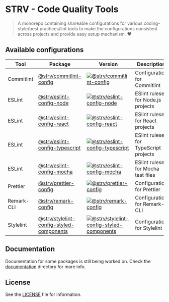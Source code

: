 # STRV - Code Quality Tools

> A monorepo containing shareable configurations for various coding-style/best practices/lint tools to make the configurations consistent across projects and provide easy setup mechanism. ❤️

## Available configurations

|Tool|Package|Version|Description|
|-|-|-|-|
|Commitlint|[@strv/commitlint-config](packages/commitlint-config)|[![@strv/commitlint-config][cl-badge]][cl-npm]|Configuration for Commitlint|
|ESLint|[@strv/eslint-config-node](packages/eslint-config-node)|[![@strv/eslint-config-node][ec-node-badge]][ec-node-npm]|ESlint ruleset for Node.js projects|
|ESLint|[@strv/eslint-config-react](packages/eslint-config-react)|[![@strv/eslint-config-react][ec-react-badge]][ec-react-npm]|ESlint ruleset for React projects|
|ESLint|[@strv/eslint-config-typescript](packages/eslint-config-typescript)|[![@strv/eslint-config-typescript][ec-typescript-badge]][ec-typescript-npm]|ESlint ruleset for TypeScript projects|
|ESLint|[@strv/eslint-config-mocha](packages/eslint-config-mocha)|[![@strv/eslint-config-mocha][ec-mocha-badge]][ec-mocha-npm]|ESlint ruleset for Mocha test files|
|Prettier|[@strv/prettier-config](packages/prettier-config)|[![@strv/prettier-config][pr-badge]][pr-npm]|Configuration for Prettier|
|Remark-CLI|[@strv/remark-config](packages/remark-config)|[![@strv/remark-config][rm-badge]][rm-npm]|Configuration for Remark-CLI|
|Stylelint|[@strv/stylelint-config-styled-components](packages/stylelint-config-styled-components)|[![@strv/stylelint-config-styled-components][sl-badge]][sl-npm]|Configuration for Stylelint|

## Documentation

Documentation for some packages is still being worked on. Check the [documentation](documentation) directory for more info.

## License

See the [LICENSE](LICENSE) file for information.

[ec-node-npm]: https://npmjs.org/package/@strv/eslint-config-node
[ec-node-badge]: https://img.shields.io/npm/v/@strv/eslint-config-node.svg?style=flat-square
[ec-mocha-npm]: https://npmjs.org/package/@strv/eslint-config-mocha
[ec-mocha-badge]: https://img.shields.io/npm/v/@strv/eslint-config-mocha.svg?style=flat-square
[ec-react-npm]: https://npmjs.org/package/@strv/eslint-config-react
[ec-react-badge]: https://img.shields.io/npm/v/@strv/eslint-config-react.svg?style=flat-square
[ec-typescript-npm]: https://npmjs.org/package/@strv/eslint-config-typescript
[ec-typescript-badge]: https://img.shields.io/npm/v/@strv/eslint-config-typescript.svg?style=flat-square
[cl-npm]: https://npmjs.org/package/@strv/commitlint-config
[cl-badge]: https://img.shields.io/npm/v/@strv/commitlint-config.svg?style=flat-square
[pr-npm]: https://npmjs.org/package/@strv/prettier-config
[pr-badge]: https://img.shields.io/npm/v/@strv/prettier-config.svg?style=flat-square
[sl-badge]: https://img.shields.io/npm/v/@strv/stylelint-config-styled-components.svg?style=flat-square
[sl-npm]: https://npmjs.org/package/@strv/stylelint-config-styled-components
[rm-badge]: https://img.shields.io/npm/v/@strv/remark-config.svg?style=flat-square
[rm-npm]: https://npmjs.org/package/@strv/remark-config
